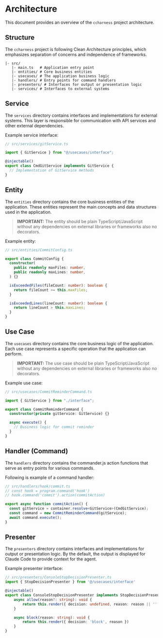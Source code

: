 # Architecture

This document provides an overview of the `ccharness` project architecture.

## Structure

The `ccharness` project is following Clean Architecture principles, which emphasizes separation of concerns and independence of frameworks.

```
|- src/
   |- main.ts   # Application entry point
   |- entities/ # Core business entities
   |- usecases/ # The application business logic
   |- handlers/ # Entry points for command handlers
   |- presenters/ # Interfaces for output or presentation logic
   |- services/ # Interfaces to external systems
```

## Service

The `services` directory contains interfaces and implementations for external systems. This layer is responsible for communication with API services and other external dependencies.

Example service interface:

```typescript
// src/services/gitService.ts

import { GitService } from "@/usecases/interface";

@injectable()
export class CmdGitService implements GitService {
  // Implementation of GitService methods
}
```

## Entity

The `entities` directory contains the core business entities of the application. These entities represent the main concepts and data structures used in the application.

> **IMPORTANT:** The entity should be plain TypeScript/JavaScript without any dependencies on external libraries or frameworks also no decorators.

Example entity:

```typescript
// src/entities/CommitConfig.ts

export class CommitConfig {
  constructor(
    public readonly maxFiles: number,
    public readonly maxLines: number,
  ) {}

  isExceededFiles(fileCount: number): boolean {
    return fileCount >= this.maxFiles;
  }

  isExceededLines(lineCount: number): boolean {
    return lineCount > this.maxLines;
  }
}
```

## Use Case

The `usecases` directory contains the core business logic of the application. Each use case represents a specific operation that the application can perform.

> **IMPORTANT:** The use case should be plain TypeScript/JavaScript without any dependencies on external libraries or frameworks also no decorators.

Example use case:

```typescript
// src/usecases/CommitReminderCommand.ts

import { GitService } from "./interface";

export class CommitReminderCommand {
  constructor(private gitService: GitService) {}

  async execute() {
    // Business logic for commit reminder
  }
}
```

## Handler (Command)

The `handlers` directory contains the commander.js action functions that serve as entry points for various commands.

Following is example of a command handler:

```typescript
// src/handlers/hook/commit.ts
// const hook = program.command('hook')
// hook.command('commit').action(commitAction)

export async function commitAction() {
  const gitService = container.resolve<GitService>(CmdGitService);
  const command = new CommitReminderCommand(gitService);
  await command.execute();
}
```

## Presenter

The `presenters` directory contains interfaces and implementations for output or presentation logic. By the default, the output is displayed for Claude Code to provide context for the agent.

Example presenter interface:

```typescript
// src/presenters/ConsoleStopDecisionPresenter.ts
import { StopDecisionPresenter } from '@/usecases/interface'

@injectable()
export class ConsoleStopDecisionPresenter implements StopDecisionPresenter extends ConsoleDecisionPresenter {
    async allow(reason?: string): void {
        return this.render({ decision: undefined, reason: reason || '' })
    }

    async block(reason: string): void {
        return this.render({ decision: 'block', reason })
    }
}
```
